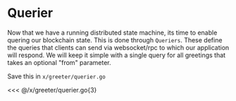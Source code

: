 # Querier

Now that we have a running distributed state machine, its time to enable quering our blockchain state. This is done through `Queriers`. These define the queries that clients can send via websocket/rpc to which our application will respond. We will keep it simple with a single query for all greetings that takes an optional "from" parameter.

Save this in `x/greeter/querier.go`

<<< @/x/greeter/querier.go{3}
